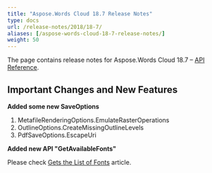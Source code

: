 ```yaml
---
title: "Aspose.Words Cloud 18.7 Release Notes"
type: docs
url: /release-notes/2018/18-7/
aliases: [/aspose-words-cloud-18-7-release-notes/]
weight: 50
---
```


The page contains release notes for Aspose.Words Cloud 18.7 – [API Reference](https://apireference.aspose.cloud/words/).

## Important Changes and New Features

**Added some new SaveOptions**

1. MetafileRenderingOptions.EmulateRasterOperations
1. OutlineOptions.CreateMissingOutlineLevels
1. PdfSaveOptions.EscapeUri

**Added new API "GetAvailableFonts"**

Please check [Gets the List of Fonts](/gets-the-list-of-fonts/) article.
